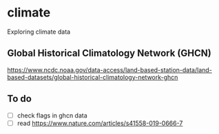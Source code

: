 # climate
Exploring climate data

## Global Historical Climatology Network (GHCN)
https://www.ncdc.noaa.gov/data-access/land-based-station-data/land-based-datasets/global-historical-climatology-network-ghcn

## To do
- [ ] check flags in ghcn data
- [ ] read https://www.nature.com/articles/s41558-019-0666-7
